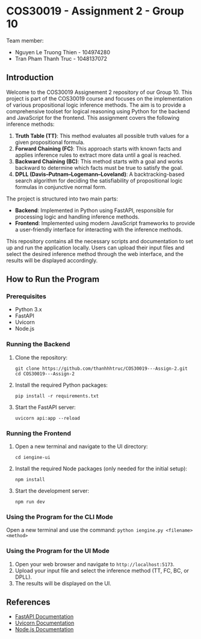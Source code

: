 # COS30019 - Assignment 2 - Group 10
Team member: 
- Nguyen Le Truong Thien - 104974280
- Tran Pham Thanh Truc - 1048137072

## Introduction
Welcome to the COS30019 Assignement 2 repository of our Group 10.
This project is part of the COS30019 course and focuses on the implementation of various propositional logic inference methods. The aim is to provide a comprehensive toolset for logical reasoning using Python for the backend and JavaScript for the frontend. This assignment covers the following inference methods:
1. **Truth Table (TT)**: This method evaluates all possible truth values for a given propositional formula.
2. **Forward Chaining (FC)**: This approach starts with known facts and applies inference rules to extract more data until a goal is reached.
3. **Backward Chaining (BC)**: This method starts with a goal and works backward to determine which facts must be true to satisfy the goal.
4. **DPLL (Davis–Putnam–Logemann–Loveland)**: A backtracking-based search algorithm for deciding the satisfiability of propositional logic formulas in conjunctive normal form.

The project is structured into two main parts:

- **Backend**: Implemented in Python using FastAPI, responsible for processing logic and handling inference methods.
- **Frontend**: Implemented using modern JavaScript frameworks to provide a user-friendly interface for interacting with the inference methods.

This repository contains all the necessary scripts and documentation to set up and run the application locally. Users can upload their input files and select the desired inference method through the web interface, and the results will be displayed accordingly. 


## How to Run the Program

### Prerequisites
- Python 3.x
- FastAPI
- Uvicorn
- Node.js
### Running the Backend
1. Clone the repository:
   ```
   git clone https://github.com/thanhhhtruc/COS30019---Assign-2.git
   cd COS30019---Assign-2
   ```

2. Install the required Python packages:
   ```
   pip install -r requirements.txt
   ```

3. Start the FastAPI server:
   ```
   uvicorn api:app --reload
   ```

### Running the Frontend
1. Open a new terminal and navigate to the UI directory:
   ```
   cd iengine-ui
   ```

2. Install the required Node packages (only needed for the initial setup):
   ```
   npm install
   ```

3. Start the development server:
   ```
   npm run dev
   ```

### Using the Program for the CLI Mode
Open a new terminal and use the command:
    ```
    python iengine.py <filename> <method>
    ```

### Using the Program for the UI Mode
1. Open your web browser and navigate to `http://localhost:5173`.
2. Upload your input file and select the inference method (TT, FC, BC, or DPLL).
3. The results will be displayed on the UI.

## References
- [FastAPI Documentation](https://fastapi.tiangolo.com/)
- [Uvicorn Documentation](https://www.uvicorn.org/)
- [Node.js Documentation](https://nodejs.org/en/docs/)
